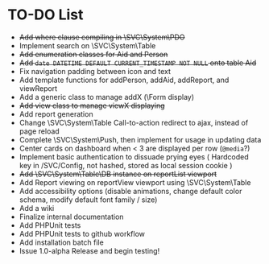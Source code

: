 # TO-DO List

- ~~Add where clause compiling in \SVC\System\PDO~~
- Implement search on \SVC\System\Table
- ~~Add enumeration classes for Aid and Person~~
- ~~Add `date DATETIME DEFAULT CURRENT_TIMESTAMP NOT NULL` onto table Aid~~
- Fix navigation padding between icon and text
- Add template functions for addPerson, addAid, addReport, and viewReport
- Add a generic class to manage addX (\Form display)
- ~~Add view class to manage viewX displaying~~
- Add report generation
- Change \SVC\System\Table Call-to-action redirect to ajax, instead of page reload
- Complete \SVC\System\Push, then implement for usage in updating data
- Center cards on dashboard when < 3 are displayed per row (`@media`?)
- Implement basic authentication to dissuade prying eyes ( Hardcoded key in /SVC/Config, not hashed, stored as local session cookie )
- ~~Add \SVC\System\Table\DB instance on reportList viewport~~
- Add Report viewing on reportView viewport using \SVC\System\Table
- Add accessibility options (disable animations, change default color schema, modify default font family / size) 
- Add a wiki
- Finalize internal documentation
- Add PHPUnit tests
- Add PHPUnit tests to github workflow
- Add installation batch file
- Issue 1.0-alpha Release and begin testing!
